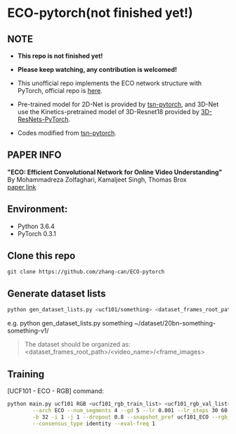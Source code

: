 # ECO-pytorch(not finished yet!)

## NOTE

* **This repo is not finished yet!**
* **Please keep watching, any contribution is welcomed!**

* This unofficial repo implements the ECO network structure with PyTorch, official repo is [here](https://github.com/mzolfaghari/ECO-efficient-video-understanding).
* Pre-trained model for 2D-Net is provided by [tsn-pytorch](https://github.com/yjxiong/tsn-pytorch), and 3D-Net use the Kinetics-pretrained model of 3D-Resnet18 provided by [3D-ResNets-PyTorch](https://github.com/kenshohara/3D-ResNets-PyTorch).
* Codes modified from [tsn-pytorch](https://github.com/yjxiong/tsn-pytorch).

## PAPER INFO
**"ECO: Efficient Convolutional Network for Online Video Understanding"**<br>
By Mohammadreza Zolfaghari, Kamaljeet Singh, Thomas Brox<br>
[paper link](https://arxiv.org/pdf/1804.09066.pdf)

## Environment:
* Python 3.6.4
* PyTorch 0.3.1

## Clone this repo

```
git clone https://github.com/zhang-can/ECO-pytorch
```

## Generate dataset lists

```bash
python gen_dataset_lists.py <ucf101/something> <dataset_frames_root_path>
```
e.g. python gen_dataset_lists.py something ~/dataset/20bn-something-something-v1/

> The dataset should be organized as:<br>
> <dataset_frames_root_path>/<video_name>/<frame_images>

## Training

[UCF101 - ECO - RGB] command:

```bash
python main.py ucf101 RGB <ucf101_rgb_train_list> <ucf101_rgb_val_list> \
        --arch ECO --num_segments 4 --gd 5 --lr 0.001 --lr_steps 30 60 --epochs 80 \
        -b 32 -i 1 -j 1 --dropout 0.8 --snapshot_pref ucf101_ECO --rgb_prefix img_ \
        --consensus_type identity --eval-freq 1
```
